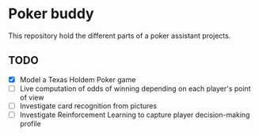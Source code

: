 # Poker buddy
This repository hold the different parts of a poker assistant projects. 

## TODO
- [x] Model a Texas Holdem Poker game
- [ ] Live computation of odds of winning depending on each player's point of view
- [ ] Investigate card recognition from pictures
- [ ] Investigate Reinforcement Learning to capture player decision-making profile